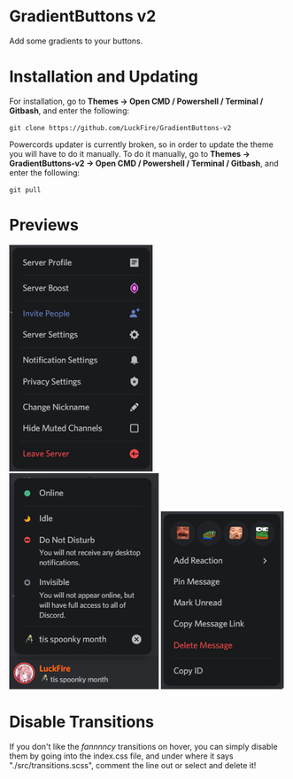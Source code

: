 # GradientButtons v2
Add some gradients to your buttons.

# Installation and Updating
For installation, go to **Themes -> Open CMD / Powershell / Terminal / Gitbash**, and enter the following:
```
git clone https://github.com/LuckFire/GradientButtons-v2
```

Powercords updater is currently broken, so in order to update the theme you will have to do it manually. To do it manually, go to **Themes -> GradientButtons-v2 -> Open CMD / Powershell / Terminal / Gitbash**, and enter the following:
```
git pull
```

# Previews
![Preview](./Previews/Server.gif)
![Preview](./Previews/StatusPicker.gif)
![Preview](./Previews/Message.gif)

# Disable Transitions
If you don't like the *fannnncy* transitions on hover, you can simply disable them by going into the index.css file, and under where it says "./src/transitions.scss", comment the line out or select and delete it!
